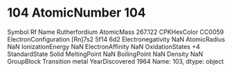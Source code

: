 # 104 AtomicNumber                          104
Symbol                                 Rf
Name                        Rutherfordium
AtomicMass                        267.122
CPKHexColor                        CC0059
ElectronConfiguration    [Rn]7s2 5f14 6d2
Electronegativity                     NaN
AtomicRadius                          NaN
IonizationEnergy                      NaN
ElectronAffinity                      NaN
OxidationStates                        +4
StandardState                       Solid
MeltingPoint                          NaN
BoilingPoint                          NaN
Density                               NaN
GroupBlock               Transition metal
YearDiscovered                       1964
Name: 103, dtype: object
